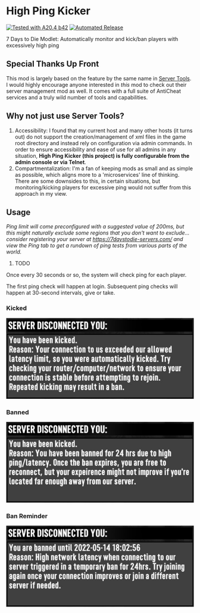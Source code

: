 # High Ping Kicker

[![Tested with A20.4 b42](https://img.shields.io/badge/A20.4%20b42-tested-blue.svg)](https://7daystodie.com/) [![Automated Release](https://github.com/fatal-expedition/nerf-parkour/actions/workflows/main.yml/badge.svg)](https://github.com/jonathan-robertson/gmo-farming/actions/workflows/main.yml)

7 Days to Die Modlet: Automatically monitor and kick/ban players with excessively high ping

## Special Thanks Up Front

This mod is largely based on the feature by the same name in [Server Tools](https://github.com/dmustanger/7dtd-ServerTools). I would highly encourage anyone interested in *this* mod to check out their server management mod as well. It comes with a full suite of AntiCheat services and a truly wild number of tools and capabilities.

## Why not just use Server Tools?

1. Accessibility: I found that my current host and many other hosts (it turns out) do not support the creation/management of xml files in the game root directory and instead rely on configuration via admin commands. In order to ensure accessibility and ease of use for all admins in any situation, **High Ping Kicker (this project) is fully configurable from the admin console or via Telnet**.
2. Compartmentalization: I'm a fan of keeping mods as small and as simple as possible, which aligns more to a 'microservices' line of thinking. There are some downsides to this, in certain situations, but monitoring/kicking players for excessive ping would not suffer from this approach in my view.

## Usage

*Ping limit will come preconfigured with a suggested value of 200ms, but this might naturally exclude some regions that you don't want to exclude... consider registering your server at <https://7daystodie-servers.com/> and view the Ping tab to get a rundown of ping tests from various parts of the world.*

1. TODO

Once every 30 seconds or so, the system will check ping for each player.

The first ping check will happen at login. Subsequent ping checks will happen at 30-second intervals, give or take.

### Kicked

![kicked](https://github.com/jonathan-robertson/high-ping-kicker/raw/media/kicked.jpg)

### Banned

![kicked due to ban](https://github.com/jonathan-robertson/high-ping-kicker/raw/media/banned-kicked.jpg)

### Ban Reminder

![banned reminder](https://github.com/jonathan-robertson/high-ping-kicker/raw/media/banned-reminder.jpg)

